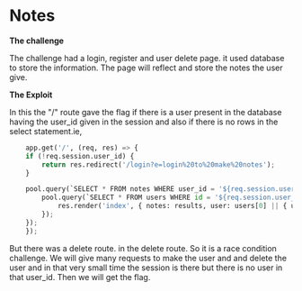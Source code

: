 # Notes

**The challenge**

The challenge had a login, register and user delete page. it used database to store the information. The page will reflect and store the notes the user give.

**The Exploit**

In this the "/" route gave the flag if there is a user present in the database having the user_id given in the session and also if there is no rows in the select statement.ie, 

```py
    app.get('/', (req, res) => {
    if (!req.session.user_id) {
        return res.redirect('/login?e=login%20to%20make%20notes');
    }

    pool.query(`SELECT * FROM notes WHERE user_id = '${req.session.user_id}';`, (err, results) => {
        pool.query(`SELECT * FROM users WHERE id = '${req.session.user_id}';`, (err, users) => {
            res.render('index', { notes: results, user: users[0] || { username: flag } });
        });
    });
    });
```
But there was a delete route. in the delete route. So it is a race condition challenge. 
We will give many requests to make the user and and delete the user and in that very small time the session is there but there is no user in that user_id. Then we will get the flag.
